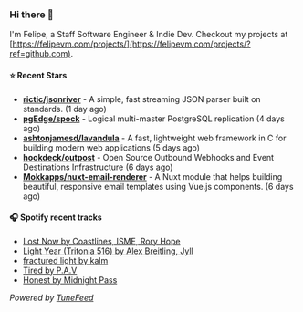 ### Hi there 👋

I'm Felipe, a Staff Software Engineer & Indie Dev. Checkout my projects at [https://felipevm.com/projects/](https://felipevm.com/projects/?ref=github.com).

#### ⭐ Recent Stars
- **[rictic/jsonriver](https://github.com/rictic/jsonriver)** - A simple, fast streaming JSON parser built on standards. (1 day ago)
- **[pgEdge/spock](https://github.com/pgEdge/spock)** - Logical multi-master PostgreSQL replication (4 days ago)
- **[ashtonjamesd/lavandula](https://github.com/ashtonjamesd/lavandula)** - A fast, lightweight web framework in C for building modern web applications (5 days ago)
- **[hookdeck/outpost](https://github.com/hookdeck/outpost)** - Open Source Outbound Webhooks and Event Destinations Infrastructure (6 days ago)
- **[Mokkapps/nuxt-email-renderer](https://github.com/Mokkapps/nuxt-email-renderer)** - A Nuxt module that helps building beautiful, responsive email templates using Vue.js components. (6 days ago)

#### 🎧 Spotify recent tracks
- [Lost Now by Coastlines, ISME, Rory Hope](https://open.spotify.com/track/2Sz8MOcnST8RVmk4Tv9hTT)
- [Light Year (Tritonia 516) by Alex Breitling, Jyll](https://open.spotify.com/track/0D8XJcNEuF5kgnvGZjf4fw)
- [fractured light by kalm](https://open.spotify.com/track/4I7DlZoH5WWLAnKrBQ2RkZ)
- [Tired by P.A.V](https://open.spotify.com/track/77Wy355qw4O5KgO7wGrv0f)
- [Honest by Midnight Pass](https://open.spotify.com/track/3iHfTiU67hOErucVUmCQ7i)

_Powered by [TuneFeed](https://tunefeed.app?ref=github.com)_
